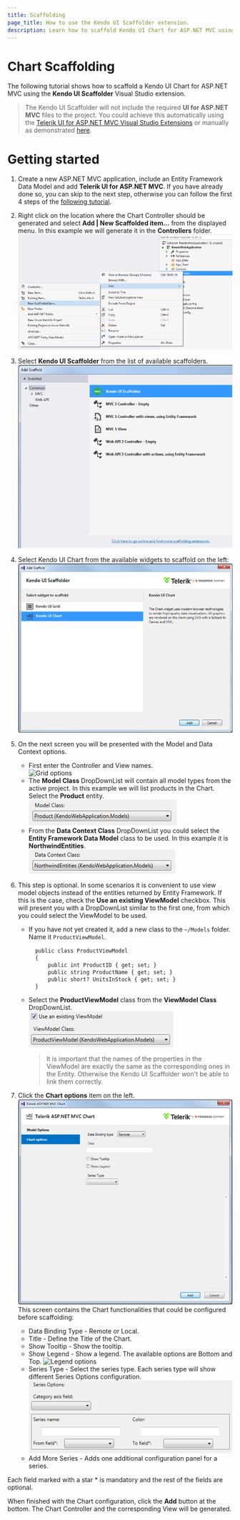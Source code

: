 ```yaml
---
title: Scaffolding
page_title: How to use the Kendo UI Scaffolder extension.
description: Learn how to scaffold Kendo UI Chart for ASP.NET MVC using the Kendo UI Scaffolder extension for Visual Studio.
---
```


# Chart Scaffolding

The following tutorial shows how to scaffold a Kendo UI Chart for ASP.NET MVC using the **Kendo UI Scaffolder** Visual Studio extension.

> The Kendo UI Scaffolder will not include the required **UI for ASP.NET MVC** files to the project. You could achieve this automatically using the [Telerik UI for ASP.NET MVC Visual Studio Extensions](/aspnet-mvc/vs-integration/introduction) or manually as demonstrated [here](/aspnet-mvc/asp-net-mvc-5).

# Getting started

1.  Create a new ASP.NET MVC application, include an Entity Framework Data Model and add **Telerik UI for ASP.NET MVC**. If you have already done so, you can skip to the next step, otherwise you can follow the first 4 steps of the [following tutorial](/aspnet-mvc/helpers/chart/overview#getting-started).

2.  Right click on the location where the Chart Controller should be generated and select **Add | New Scaffolded item...** from the displayed menu. In this example we will generate it in the **Controllers** folder.
![New Scaffolded Item](/aspnet-mvc/images/scaffolding/new_scaffolded_item.png)

3.  Select **Kendo UI Scaffolder** from the list of available scaffolders.
![Kendo UI Scaffolder](/aspnet-mvc/images/scaffolding/kendo_ui_scaffolder.png)

4.  Select Kendo UI Chart from the available widgets to scaffold on the left:
![Kendo UI Chart Scaffolder](/aspnet-mvc/helpers/chart/images/scaffolding/kendo_ui_chart.png)

5.  On the next screen you will be presented with the Model and Data Context options.
    - First enter the Controller and View names.  
![Grid options](/aspnet-mvc/helpers/grid/images/scaffolding/kendo_ui_chart1.png)
    - The **Model Class** DropDownList will contain all model types from the active project. In this example we will list products in the Chart. Select the **Product** entity.  
![Model Class](/aspnet-mvc/helpers/grid/images/scaffolding/model_class.png)
    - From the **Data Context Class** DropDownList you could select the **Entity Framework Data Model** class to be used. In this example it is **NorthwindEntities**.  
![Data Context Class](/aspnet-mvc/helpers/grid/images/scaffolding/data_context_class.png)

6. This step is optional. In some scenarios it is convenient to use view model objects instead of the entities returned by Entity Framework. If this is the case, check the **Use an existing ViewModel** checkbox. This will present you with a DropDownList similar to the first one, from which you could select the ViewModel to be used.
    - If you have not yet created it, add a new class to the `~/Models` folder. Name it `ProductViewModel`.

	        public class ProductViewModel
	        {
	            public int ProductID { get; set; }
	            public string ProductName { get; set; }
	            public short? UnitsInStock { get; set; }
	        }
    - Select the **ProductViewModel** class from the **ViewModel Class** DropDownList.  
    ![ViewModel Class](/aspnet-mvc/helpers/grid/images/scaffolding/view_model_class.png)

		> It is important that the names of the properties in the ViewModel are exactly the same as the corresponding ones in the Entity. Otherwise the Kendo UI Scaffolder won't be able to link them correctly.

7. Click the **Chart options** item on the left.  
![Grid options](/aspnet-mvc/helpers/chart/images/scaffolding/kendo_ui_chart2.png)  
This screen contains the Chart functionalities that could be configured before scaffolding:
    - Data Binding Type - Remote or Local.
    - Title - Define the Title of the Chart.   
    - Show Tooltip - Show the tooltip.    
    - Show Legend - Show a legend. The available options are Bottom and Top.
![Legend options](/aspnet-mvc/helpers/chart/images/scaffolding/legend.png)
    - Series Type - Select the series type. Each series type will show different Series Options configuration.
![Series options](/aspnet-mvc/helpers/chart/images/scaffolding/series_options_1.png)
    - Add More Series - Adds one additional configuration panel for a series.

Each field marked with a star * is mandatory and the rest of the fields are optional. 

When finished with the Chart configuration, click the **Add** button at the bottom. The Chart Controller and the corresponding View will be generated.